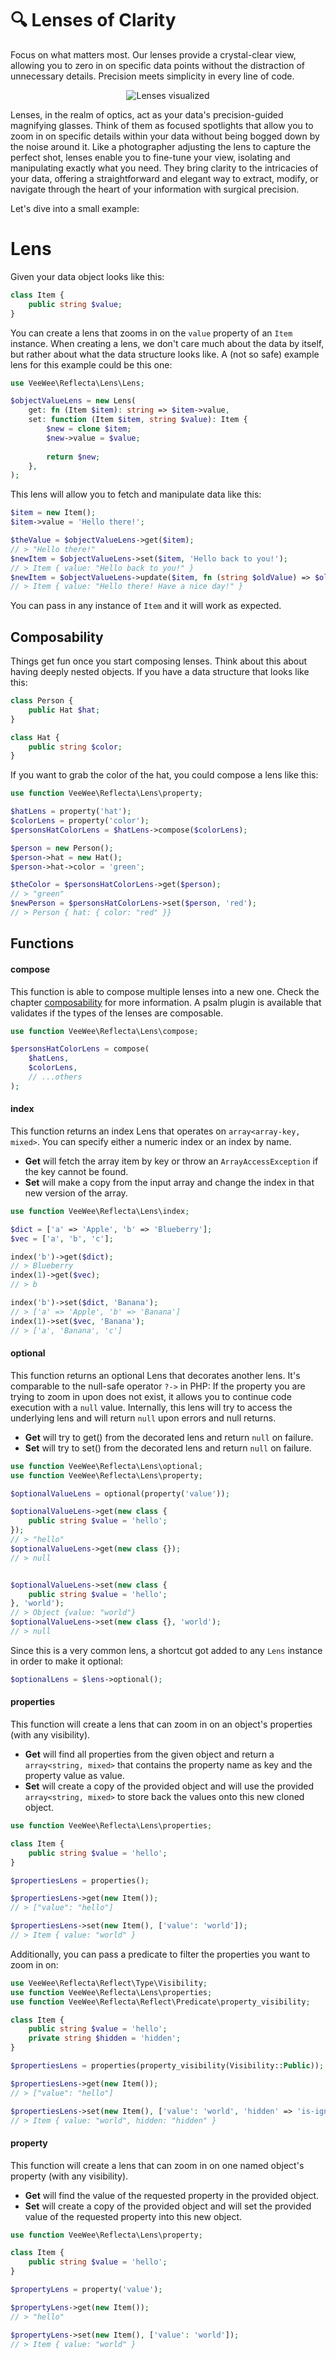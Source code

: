 # 🔍 Lenses of Clarity

Focus on what matters most.
Our lenses provide a crystal-clear view, allowing you to zero in on specific data points without the distraction of unnecessary details.
Precision meets simplicity in every line of code.

<div align="center">
    <img src="./assets/lens.png" alt="Lenses visualized" align="center" />
</div>

Lenses, in the realm of optics, act as your data's precision-guided magnifying glasses.
Think of them as focused spotlights that allow you to zoom in on specific details within your data without being bogged down by the noise around it.
Like a photographer adjusting the lens to capture the perfect shot, lenses enable you to fine-tune your view, isolating and manipulating exactly what you need.
They bring clarity to the intricacies of your data, offering a straightforward and elegant way to extract, modify, or navigate through the heart of your information with surgical precision.

Let's dive into a small example:

# Lens

Given your data object looks like this:

```php
class Item {
    public string $value;
}
```

You can create a lens that zooms in on the `value` property of an `Item` instance.
When creating a lens, we don't care much about the data by itself, but rather about what the data structure looks like.
A (not so safe) example lens for this example could be this one:

```php
use VeeWee\Reflecta\Lens\Lens;

$objectValueLens = new Lens(
    get: fn (Item $item): string => $item->value,
    set: function (Item $item, string $value): Item {
        $new = clone $item;
        $new->value = $value;
        
        return $new;
    },
);
```

This lens will allow you to fetch and manipulate data like this:

```php
$item = new Item();
$item->value = 'Hello there!';

$theValue = $objectValueLens->get($item);
// > "Hello there!"
$newItem = $objectValueLens->set($item, 'Hello back to you!');
// > Item { value: "Hello back to you!" }
$newItem = $objectValueLens->update($item, fn (string $oldValue) => $oldValue . ' Have a nice day!');
// > Item { value: "Hello there! Have a nice day!" }
```

You can pass in any instance of `Item` and it will work as expected.


## Composability

Things get fun once you start composing lenses.
Think about this about having deeply nested objects.
If you have a data structure that looks like this:

```php
class Person {
    public Hat $hat;
}

class Hat {
    public string $color;
}
```

If you want to grab the color of the hat, you could compose a lens like this:

```php
use function VeeWee\Reflecta\Lens\property;

$hatLens = property('hat');
$colorLens = property('color');
$personsHatColorLens = $hatLens->compose($colorLens);

$person = new Person();
$person->hat = new Hat();
$person->hat->color = 'green';

$theColor = $personsHatColorLens->get($person);
// > "green"
$newPerson = $personsHatColorLens->set($person, 'red');
// > Person { hat: { color: "red" }}
```

## Functions

#### compose

This function is able to compose multiple lenses into a new one.
Check the chapter [composability](#composability) for more information.
A psalm plugin is available that validates if the types of the lenses are composable.

```php
use function VeeWee\Reflecta\Lens\compose;

$personsHatColorLens = compose(
    $hatLens,
    $colorLens,
    // ...others
);
```

#### index

This function returns an index Lens that operates on `array<array-key, mixed>`.
You can specify either a numeric index or an index by name.

* **Get** will fetch the array item by key or throw an `ArrayAccessException` if the key cannot be found.
* **Set** will make a copy from the input array and change the index in that new version of the array.


```php
use function VeeWee\Reflecta\Lens\index;

$dict = ['a' => 'Apple', 'b' => 'Blueberry'];
$vec = ['a', 'b', 'c'];

index('b')->get($dict);
// > Blueberry
index(1)->get($vec);
// > b

index('b')->set($dict, 'Banana');
// > ['a' => 'Apple', 'b' => 'Banana']
index(1)->set($vec, 'Banana');
// > ['a', 'Banana', 'c']
```

#### optional

This function returns an optional Lens that decorates another lens.
It's comparable to the null-safe operator `?->` in PHP:
If the property you are trying to zoom in upon does not exist, it allows you to continue code execution with a `null` value.
Internally, this lens will try to access the underlying lens and will return `null` upon errors and null returns.

* **Get** will try to get() from the decorated lens and return `null` on failure. 
* **Set** will try to set() from the decorated lens and return `null` on failure.

```php
use function VeeWee\Reflecta\Lens\optional;
use function VeeWee\Reflecta\Lens\property;

$optionalValueLens = optional(property('value'));

$optionalValueLens->get(new class {
    public string $value = 'hello';
});
// > "hello"
$optionalValueLens->get(new class {});
// > null


$optionalValueLens->set(new class {
    public string $value = 'hello';
}, 'world');
// > Object {value: "world"}
$optionalValueLens->set(new class {}, 'world');
// > null
```

Since this is a very common lens, a shortcut got added to any `Lens` instance in order to make it optional:

```php
$optionalLens = $lens->optional();
```

#### properties

This function will create a lens that can zoom in on an object's properties (with any visibility).

* **Get** will find all properties from the given object and return a `array<string, mixed>` that contains the property name as key and the property value as value.
* **Set** will create a copy of the provided object and will use the provided `array<string, mixed>` to store back the values onto this new cloned object.

```php
use function VeeWee\Reflecta\Lens\properties;

class Item {
    public string $value = 'hello';
}

$propertiesLens = properties();

$propertiesLens->get(new Item());
// > ["value": "hello"]

$propertiesLens->set(new Item(), ['value': 'world']);
// > Item { value: "world" }
```

Additionally, you can pass a predicate to filter the properties you want to zoom in on:

```php
use VeeWee\Reflecta\Reflect\Type\Visibility;
use function VeeWee\Reflecta\Lens\properties;
use function VeeWee\Reflecta\Reflect\Predicate\property_visibility;

class Item {
    public string $value = 'hello';
    private string $hidden = 'hidden';
}

$propertiesLens = properties(property_visibility(Visibility::Public));

$propertiesLens->get(new Item());
// > ["value": "hello"]

$propertiesLens->set(new Item(), ['value': 'world', 'hidden' => 'is-ignored']);
// > Item { value: "world", hidden: "hidden" }
```

#### property

This function will create a lens that can zoom in on one named object's property (with any visibility).

* **Get** will find the value of the requested property in the provided object.
* **Set** will create a copy of the provided object and will set the provided value of the requested property into this new object.

```php
use function VeeWee\Reflecta\Lens\property;

class Item {
    public string $value = 'hello';
}

$propertyLens = property('value');

$propertyLens->get(new Item());
// > "hello"

$propertyLens->set(new Item(), ['value': 'world']);
// > Item { value: "world" }
```

